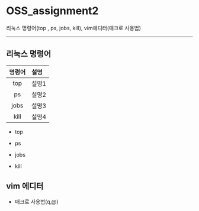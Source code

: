 # OSS_assignment2
리눅스 명령어(top , ps, jobs, kill), vim에디터(매크로 사용법)

*****

## 리눅스 명령어
|명령어|설명|
|:------:|:----|
|top|설명1|
|ps|설명2|
|jobs|설명3|
|kill|설명4|

- top

- ps

- jobs

- kill

## vim 에디터
- 매크로 사용법(q,@)
